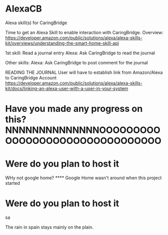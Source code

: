 # AlexaCB
Alexa skill(s) for CaringBridge

Time to get an Alexa Skill to enable interaction with CaringBridge.
Overview: https://developer.amazon.com/public/solutions/alexa/alexa-skills-kit/overviews/understanding-the-smart-home-skill-api

1st skill:  Read a journal entry
Alexa: Ask CaringBridge to read the journal

Other skills:
Alexa: Ask CaringBridge to post comment for the journal


READING THE JOURNAL
  User will have to establish link from Amazon/Alexa to CaringBridge Account
  https://developer.amazon.com/public/solutions/alexa/alexa-skills-kit/docs/linking-an-alexa-user-with-a-user-in-your-system


 Have you made any progress on this?
NNNNNNNNNNNNNNOOOOOOOOOOOOOOOOOOOOOOOOOOOOOOOO
=======
  

  
Were do you plan to host it
=======

 WHy not google home?
      **** Google Home wasn't around when this project started

Were do you plan to host it
=======
sa

The rain in spain stays mainly on the plain.

